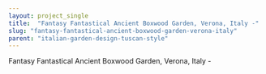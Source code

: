 ```yaml
---
layout: project_single
title:  "Fantasy Fantastical Ancient Boxwood Garden, Verona, Italy -"
slug: "fantasy-fantastical-ancient-boxwood-garden-verona-italy"
parent: "italian-garden-design-tuscan-style"
---
```

Fantasy Fantastical Ancient Boxwood Garden, Verona, Italy -